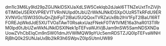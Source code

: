 dm1lc3M6Ly9ld29pZGlJNklDSXlJaXdLSW5Ceklqb2dJakl6TTNZeUxtTnZiVjh6TlM0eU5ERXVPREV1TVRnNUlpd0tJbUZrWkNJNklDSXpOUzR5TkRFdU9ERXVNVGc1SWl3S0luQnZjblFpT2lBaU5UQQoxTVRZaUxBb2lhV1FpT2lBaU16RTFOREJqWkdJdE5XUTVOaTAwT0RsakxUazFNekF0TW1VME16a3haR013TlRrM0lpd0tJbUZwWkNJNklDSXlNek1pTEFvaWJtVjBJam9nSW5SamNDSXNDaUowZVhCbElqCm9nSW01dmJtVWlMQW9pYUc5emRDSTZJQ0lpTEFvaWNHRjBhQ0k2SUNJaUxBb2lkR3h6SWpvZ0lpSUtmUW89
